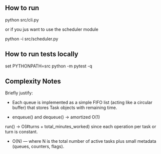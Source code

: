 ## How to run

python src/cli.py 

or if you jus want to use the scheduler module

python -i src/scheduler.py




## How to run tests locally

set PYTHONPATH=src
python -m pytest -q


## Complexity Notes
Briefly justify:

- Each queue is implemented as a simple FIFO list (acting like a circular buffer) that stores Task objects with remaining time.

- enqueue() and dequeue() → amortized O(1)

run() → O(#turns + total_minutes_worked) since each operation per task or turn is constant.

- O(N) — where N is the total number of active tasks plus small metadata (queues, counters, flags).
